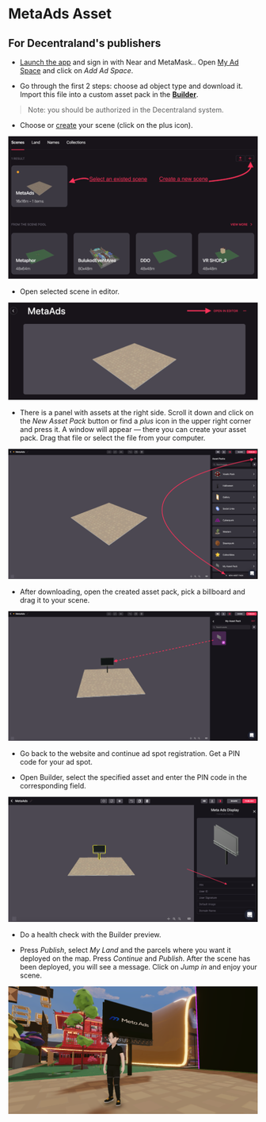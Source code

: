 # MetaAds Asset

## For Decentraland's publishers

* [Launch the app] and sign in with Near and MetaMask.. Open [My Ad Space] and click on *Add Ad Space*.

* Go through the first 2 steps: choose ad object type and download it.
Import this file into a custom asset pack in the **[Builder]**.

> Note: you should be authorized in the Decentraland system.

* Choose or [create] your scene (click on the plus icon).

![Choosing scene](/images/1.png)

* Open selected scene in editor.

![Selected scene](/images/2.png)

* There is a panel with assets at the right side. Scroll it down and click on the *New Asset Pack* button or find a *plus* icon in the upper right corner and press it.
A window will appear — there you can create your asset pack. Drag that file or select the file from your computer.

![Adding asset pack](/images/3.png)

* After downloading, open the created asset pack, pick a billboard and drag it to your scene.

![Adding asset to scene](/images/4.png)

* Go back to the website and continue ad spot registration. Get a PIN code for your ad spot.

* Open Builder, select the specified asset and enter the PIN code in the corresponding field.

![Fill a PIN field](/images/5.png)

* Do a health check with the Builder preview.

* Press *Publish*, select *My Land* and the parcels where you want it deployed on the map.
Press *Continue* and *Publish*. After the scene has been deployed, you will see a message.
Click on *Jump in* and enjoy your scene.

![Scene in Decentraland](/images/6.png)

[Launch the app]: <https://metaads.team/>
[My Ad Space]: <https://metaads.team/main/publisher/my-adspaces>
[Builder]: <https://builder.decentraland.org/>
[create]: <https://docs.decentraland.org/builder/builder-101/>
